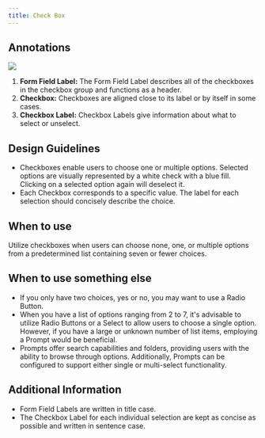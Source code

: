 ```yaml
---
title: Check Box
---
```

## Annotations

![](/checkbox.svg)

1. **Form Field Label:** The Form Field Label describes all of the checkboxes in the checkbox group and functions as a header.
2. **Checkbox:** Checkboxes are aligned close to its label or by itself in some cases.
3. **Checkbox Label:** Checkbox Labels give information about what to select or unselect.

## Design Guidelines

* Checkboxes enable users to choose one or multiple options. Selected options are visually represented by a white check with a blue fill. Clicking on a selected option again will deselect it.
* Each Checkbox corresponds to a specific value. The label for each selection should concisely describe the choice. 

## When to use

Utilize checkboxes when users can choose none, one, or multiple options from a predetermined list containing seven or fewer choices.

## When to use something else

* If you only have two choices, yes or no, you may want to use a Radio Button. 
* When you have a list of options ranging from 2 to 7, it's advisable to utilize Radio Buttons or a Select to allow users to choose a single option. However, if you have a large or unknown number of list items, employing a Prompt would be beneficial. 
* Prompts offer search capabilities and folders, providing users with the ability to browse through options. Additionally, Prompts can be configured to support either single or multi-select functionality.

## Additional Information

* Form Field Labels are written in title case.
* The Checkbox Label for each individual selection are kept as concise as possible and written in sentence case.